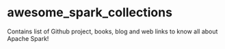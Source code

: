 # awesome_spark_collections
Contains list of Github project, books, blog and web links to know all about Apache Spark!
